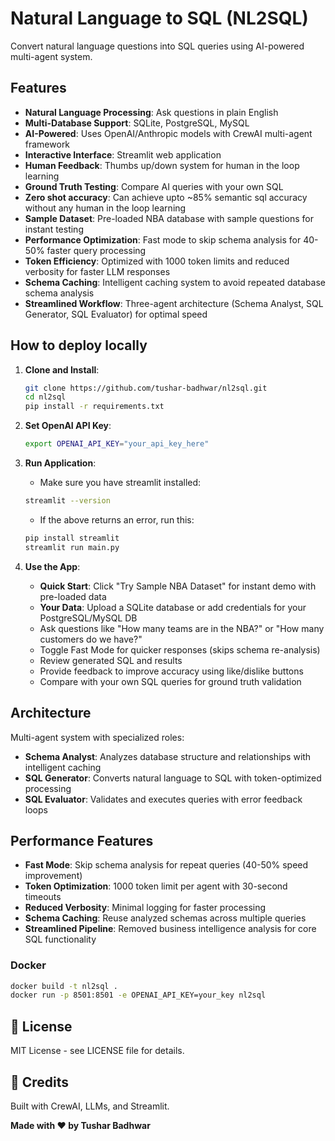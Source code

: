 # Natural Language to SQL (NL2SQL)

Convert natural language questions into SQL queries using AI-powered multi-agent system.

## Features

- **Natural Language Processing**: Ask questions in plain English
- **Multi-Database Support**: SQLite, PostgreSQL, MySQL
- **AI-Powered**: Uses OpenAI/Anthropic models with CrewAI multi-agent framework
- **Interactive Interface**: Streamlit web application
- **Human Feedback**: Thumbs up/down system for human in the loop learning
- **Ground Truth Testing**: Compare AI queries with your own SQL
- **Zero shot accuracy**: Can achieve upto ~85% semantic sql accuracy without any human in the loop learning
- **Sample Dataset**: Pre-loaded NBA database with sample questions for instant testing
- **Performance Optimization**: Fast mode to skip schema analysis for 40-50% faster query processing
- **Token Efficiency**: Optimized with 1000 token limits and reduced verbosity for faster LLM responses
- **Schema Caching**: Intelligent caching system to avoid repeated database schema analysis
- **Streamlined Workflow**: Three-agent architecture (Schema Analyst, SQL Generator, SQL Evaluator) for optimal speed

## How to deploy locally

1. **Clone and Install**:
   ```bash
   git clone https://github.com/tushar-badhwar/nl2sql.git
   cd nl2sql
   pip install -r requirements.txt
   ```

2. **Set OpenAI API Key**:
   ```bash
   export OPENAI_API_KEY="your_api_key_here"
   ```

3. **Run Application**:
   - Make sure you have streamlit installed:
   ```bash
   streamlit --version
   ```
   - If the above returns an error, run this:
   ```bash
   pip install streamlit
   streamlit run main.py
   ```

4. **Use the App**:
   - **Quick Start**: Click "Try Sample NBA Dataset" for instant demo with pre-loaded data
   - **Your Data**: Upload a SQLite database or add credentials for your PostgreSQL/MySQL DB
   - Ask questions like "How many teams are in the NBA?" or "How many customers do we have?"
   - Toggle Fast Mode for quicker responses (skips schema re-analysis)
   - Review generated SQL and results
   - Provide feedback to improve accuracy using like/dislike buttons
   - Compare with your own SQL queries for ground truth validation

## Architecture

Multi-agent system with specialized roles:
- **Schema Analyst**: Analyzes database structure and relationships with intelligent caching
- **SQL Generator**: Converts natural language to SQL with token-optimized processing
- **SQL Evaluator**: Validates and executes queries with error feedback loops

## Performance Features

- **Fast Mode**: Skip schema analysis for repeat queries (40-50% speed improvement)
- **Token Optimization**: 1000 token limit per agent with 30-second timeouts
- **Reduced Verbosity**: Minimal logging for faster processing
- **Schema Caching**: Reuse analyzed schemas across multiple queries
- **Streamlined Pipeline**: Removed business intelligence analysis for core SQL functionality

### Docker
```bash
docker build -t nl2sql .
docker run -p 8501:8501 -e OPENAI_API_KEY=your_key nl2sql
```

## 📄 License

MIT License - see LICENSE file for details.

## 🙏 Credits

Built with CrewAI, LLMs, and Streamlit.

**Made with ❤️ by Tushar Badhwar**